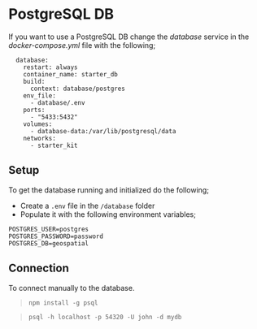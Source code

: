 # PostgreSQL DB
If you want to use a PostgreSQL DB change the *database* service in the *docker-compose.yml* file with the following;

```
  database:
    restart: always
    container_name: starter_db
    build:
      context: database/postgres
    env_file:
      - database/.env
    ports:
      - "5433:5432"
    volumes:
      - database-data:/var/lib/postgresql/data
    networks:
      - starter_kit
```

## Setup

To get the database running and initialized do the following;

- Create a `.env` file in the `/database` folder
- Populate it with the following environment variables;
```
POSTGRES_USER=postgres
POSTGRES_PASSWORD=password
POSTGRES_DB=geospatial
```

## Connection

To connect manually to the database.

> `npm install -g psql`

> `psql -h localhost -p 54320 -U john -d mydb`
